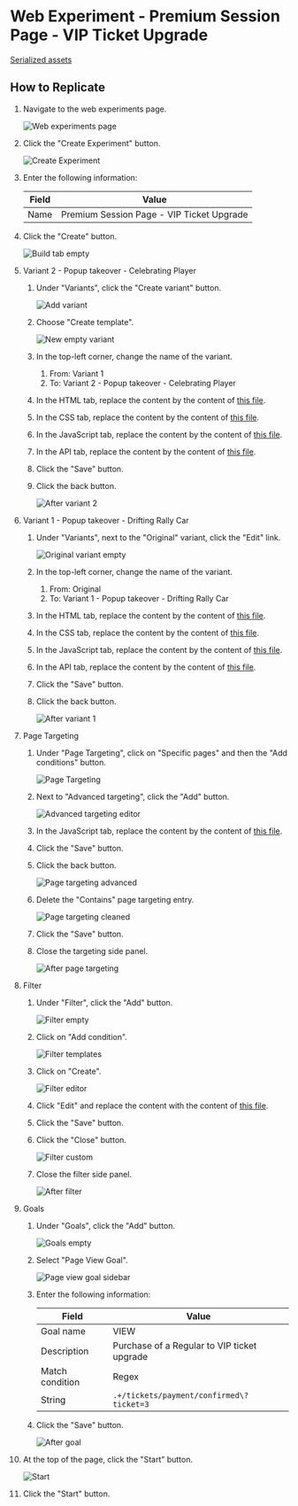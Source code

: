 # Web Experiment - Premium Session Page - VIP Ticket Upgrade

[Serialized assets](/demo/experience/personalize/experiments/web/Premium%20Session%20Page%20-%20VIP%20Ticket%20Upgrade)

## How to Replicate

1. Navigate to the web experiments page.

   ![Web experiments page](/docs/cdp-personalize/experiments/web/Web-experiments-page.png)

2. Click the "Create Experiment" button.

   ![Create Experiment](/docs/cdp-personalize/experiments/web/Create-experiment.png)

3. Enter the following information:

   | Field | Value                                     |
   | ----- | ----------------------------------------- |
   | Name  | Premium Session Page - VIP Ticket Upgrade |

4. Click the "Create" button.

   ![Build tab empty](/docs/cdp-personalize/experiments/web/Build-empty.png)

5. Variant 2 - Popup takeover - Celebrating Player

   1. Under "Variants", click the "Create variant" button.

      ![Add variant](/docs/cdp-personalize/experiments/web/Add-variant.png)

   2. Choose "Create template".

      ![New empty variant](/docs/cdp-personalize/experiments/web/New-empty-variant.png)

   3. In the top-left corner, change the name of the variant.
      1. From: Variant 1
      2. To: Variant 2 - Popup takeover - Celebrating Player
   4. In the HTML tab, replace the content by the content of [this file](/demo/experience/personalize/experiments/web/Premium%20Session%20Page%20-%20VIP%20Ticket%20Upgrade/Variant%202%20-%20Popup%20takeover%20-%20Celebrating%20Player.html).
   5. In the CSS tab, replace the content by the content of [this file](/demo/experience/personalize/experiments/web/Premium%20Session%20Page%20-%20VIP%20Ticket%20Upgrade/Variant%202%20-%20Popup%20takeover%20-%20Celebrating%20Player.css).
   6. In the JavaScript tab, replace the content by the content of [this file](/demo/experience/personalize/experiments/web/Premium%20Session%20Page%20-%20VIP%20Ticket%20Upgrade/Variant%202%20-%20Popup%20takeover%20-%20Celebrating%20Player.js).
   7. In the API tab, replace the content by the content of [this file](/demo/experience/personalize/experiments/web/Premium%20Session%20Page%20-%20VIP%20Ticket%20Upgrade/Variant%202%20-%20Popup%20takeover%20-%20Celebrating%20Player.txt).
   8. Click the "Save" button.
   9. Click the back button.

      ![After variant 2](After-variant-2.png)

6. Variant 1 - Popup takeover - Drifting Rally Car

   1. Under "Variants", next to the "Original" variant, click the "Edit" link.

      ![Original variant empty](/docs/cdp-personalize/experiments/web/Original-variant-empty.png)

   2. In the top-left corner, change the name of the variant.
      1. From: Original
      2. To: Variant 1 - Popup takeover - Drifting Rally Car
   3. In the HTML tab, replace the content by the content of [this file](/demo/experience/personalize/experiments/web/Premium%20Session%20Page%20-%20VIP%20Ticket%20Upgrade/Variant%201%20-%20Popup%20takeover%20-%20Drifting%20Rally%20Car.html).
   4. In the CSS tab, replace the content by the content of [this file](/demo/experience/personalize/experiments/web/Premium%20Session%20Page%20-%20VIP%20Ticket%20Upgrade/Variant%201%20-%20Popup%20takeover%20-%20Drifting%20Rally%20Car.css).
   5. In the JavaScript tab, replace the content by the content of [this file](/demo/experience/personalize/experiments/web/Premium%20Session%20Page%20-%20VIP%20Ticket%20Upgrade/Variant%201%20-%20Popup%20takeover%20-%20Drifting%20Rally%20Car.js).
   6. In the API tab, replace the content by the content of [this file](/demo/experience/personalize/experiments/web/Premium%20Session%20Page%20-%20VIP%20Ticket%20Upgrade/Variant%201%20-%20Popup%20takeover%20-%20Drifting%20Rally%20Car.txt).
   7. Click the "Save" button.
   8. Click the back button.

      ![After variant 1](After-variant-1.png)

7. Page Targeting

   1. Under "Page Targeting", click on "Specific pages" and then the "Add conditions" button.

      ![Page Targeting](/docs/cdp-personalize/experiments/web/Page-targeting-empty.png)

   2. Next to "Advanced targeting", click the "Add" button.

      ![Advanced targeting editor](/docs/cdp-personalize/experiments/web/Advanced-targeting-editor.png)

   3. In the JavaScript tab, replace the content by the content of [this file](/demo/experience/personalize/experiments/web/Premium%20Session%20Page%20-%20VIP%20Ticket%20Upgrade/Advanced%20targeting%20Script.js).
   4. Click the "Save" button.
   5. Click the back button.

      ![Page targeting advanced](/docs/cdp-personalize/experiments/web/Page-targeting-advanced.png)

   6. Delete the "Contains" page targeting entry.

      ![Page targeting cleaned](/docs/cdp-personalize/experiments/web/Page-targeting-cleaned.png)

   7. Click the "Save" button.
   8. Close the targeting side panel.

      ![After page targeting](After-page-targeting.png)

8. Filter

   1. Under "Filter", click the "Add" button.

      ![Filter empty](/docs/cdp-personalize/experiments/web/Filter-empty.png)

   2. Click on "Add condition".

      ![Filter templates](/docs/cdp-personalize/experiments/web/Filter-templates.png)

   3. Click on "Create".

      ![Filter editor](/docs/cdp-personalize/experiments/web/Filter-editor.png)

   4. Click "Edit" and replace the content with the content of [this file](/demo/experience/personalize/experiments/web/Premium%20Session%20Page%20-%20VIP%20Ticket%20Upgrade/Guest%20owns%20a%20regular%20ticket%20condition.js).
   5. Click the "Save" button.
   6. Click the "Close" button.

      ![Filter custom](/docs/cdp-personalize/experiments/web/Filter-custom.png)

   7. Close the filter side panel.

      ![After filter](After-filter.png)

9. Goals

   1. Under "Goals", click the "Add" button.

      ![Goals empty](/docs/cdp-personalize/experiments/web/Goals-empty.png)

   2. Select "Page View Goal".

      ![Page view goal sidebar](/docs/cdp-personalize/experiments/web/Page-view-goal-sidebar.png)

   3. Enter the following information:

      | Field           | Value                                       |
      | --------------- | ------------------------------------------- |
      | Goal name       | VIEW                                        |
      | Description     | Purchase of a Regular to VIP ticket upgrade |
      | Match condition | Regex                                       |
      | String          | `.+/tickets/payment/confirmed\?ticket=3`    |

   4. Click the "Save" button.

      ![After goal](After-goal.png)

10. At the top of the page, click the "Start" button.

    ![Start](/docs/cdp-personalize/experiments/web/Start.png)

11. Click the "Start" button.
